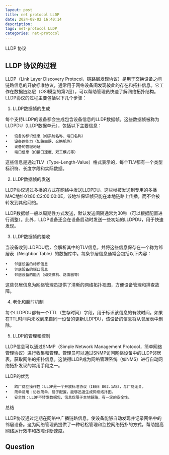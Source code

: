 ```yaml
---
layout: post
title: net protocol LLDP
date: 2024-08-02 16:40:14
description:
tags: net-protocol LLDP
categories: net-protocol
---
```


LLDP 协议


## LLDP 协议的过程

LLDP（Link Layer Discovery Protocol，链路层发现协议）是用于交换设备之间链路信息的开放标准协议，通常用于网络设备间发现彼此的存在和拓扑信息。它工作在数据链路层（OSI模型的第2层），可以帮助管理员快速了解网络拓扑结构。LLDP协议的过程主要包括以下几个步骤：

1. LLDP数据帧的生成

每个支持LLDP的设备都会生成包含设备信息的LLDP数据帧。这些数据帧被称为LLDPDU（LLDP数据单元），包括以下主要信息：

	•	设备的标识信息（如系统名称、端口名称）
	•	设备的能力（如路由器、交换机等）
	•	设备的管理地址
	•	端口信息（如接口速度、双工模式等）

这些信息是通过TLV（Type-Length-Value）格式表示的，每个TLV都有一个类型标识符、长度字段和实际数据。

2. LLDP数据帧的发送

LLDP协议通过多播的方式在网络中发送LLDPDU。这些帧被发送到专用的多播MAC地址01:80:C2:00:00:0E，该地址保证帧只能在本地链路上传播，而不会被转发到其他网络。

LLDP数据帧一般以周期性方式发送，默认发送间隔通常为30秒（可以根据配置进行调整）。此外，LLDP设备还会在设备启动时发送一些初始的LLDPDU，用于快速发现。

3. LLDP数据帧的接收

当设备收到LLDPDU后，会解析其中的TLV信息，并将这些信息保存在一个称为邻居表（Neighbor Table）的数据库中。每条邻居信息通常会包括以下内容：

	•	邻居设备的标识信息
	•	邻居设备的端口信息
	•	邻居设备的能力（如交换机、路由器等）

这些邻居信息为网络管理员提供了清晰的网络拓扑视图，方便设备管理和排查故障。

4. 老化和超时机制

每个LLDPDU都有一个TTL（生存时间）字段，用于标识该信息的有效时间。如果在TTL时间内未收到来自同一设备的更新LLDPDU，该设备的信息将从邻居表中删除。

5. LLDP的管理和控制

LLDP信息可以通过SNMP（Simple Network Management Protocol，简单网络管理协议）进行收集和管理。管理员可以通过SNMP访问网络设备中的LLDP邻居表，获取网络的拓扑信息。这使得LLDP成为网络管理系统（如NMS）进行自动网络拓扑发现的常用手段之一。

LLDP的优势

	•	跨厂商互操作性：LLDP是一个开放标准协议（IEEE 802.1AB），与厂商无关。
	•	简单易用：协议简单，易于配置，能够迅速生成网络拓扑图。
	•	安全性：LLDP不转发数据包，信息仅限于本地链路，有一定的安全性。

总结

LLDP协议通过定期在网络中广播链路信息，使设备能够自动发现并记录网络中的邻居设备。这为网络管理员提供了一种轻松管理和监控网络拓扑的方式，帮助提高网络运行效率和故障诊断速度。




## Question
